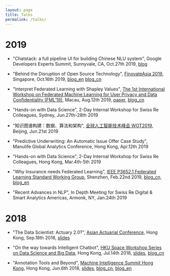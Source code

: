 ```yaml
---
layout: page
title: Talks
permalink: /talks/
---
```


# 2019
* "Chatstack: a full pipeline UI for building Chinese NLU system", Google Developers Experts Summit, Sunnyvale, CA, Oct.27th 2019, [blog](http://crownpku.com/2019/08/16/Chatstack-%E6%90%AD%E5%BB%BA%E4%B8%AD%E6%96%87NLU%E7%9A%84%E5%85%A8%E6%B5%81%E7%A8%8B%E7%94%A8%E6%88%B7%E4%BA%A4%E4%BA%92%E7%B3%BB%E7%BB%9F.html)

* "Behind the Disruption of Open Source Technology", [FinovateAsia 2019](https://finance.knect365.com/finovateasia/), Singapore, Oct.16th 2019, [blog_en](http://www.crownpku.com/2019/09/20/Behind-the-Disruption-of-Open-Source-Technology.html) [blog_cn](http://www.crownpku.com/2019/08/08/%E5%BC%80%E6%BA%90%E6%8A%80%E6%9C%AF%E5%B8%A6%E6%9D%A5%E7%9A%84%E8%A1%8C%E4%B8%9A%E6%90%85%E5%B1%80%E8%80%85.html)

* "Interpret Federated Learning with Shapley Values", [The 1st International Workshop on Federated Machine Learning for User Privacy and Data Confidentiality (FML’19)](http://fml2019.algorithmic-crowdsourcing.com/), Macau, Aug.12th 2019, [paper](https://arxiv.org/abs/1905.04519), [blog_cn](http://www.crownpku.com/2019/05/18/%E7%94%A8Shapley%E5%80%BC%E8%A7%A3%E9%87%8A%E8%81%94%E9%82%A6%E5%AD%A6%E4%B9%A0%E6%A8%A1%E5%9E%8B.html)

* "Hands-on with Data Science", 2-Day Internal Workshop for Swiss Re Colleagues, Sydney, Jun.27th-28th 2019

* "知识图谱构建：数据、算法和架构", [全球人工智能技术峰会 WOT2019](http://wot.51cto.com/act/wot2019/ai), Beijing, Jun.21st 2019

* "Predictive Underwriting: An Automatic Issue Offer Case Study", Manulife Global Analytics Conference, Hong Kong, Apr.12th 2019

* "Hands-on with Data Science", 2-Day Internal Workshop for Swiss Re Colleagues, Hong Kong, Mar.4th-5th 2019

* "Why Insurance needs Federated Learning", [IEEE P3652.1 Federated Learning Standard Working Group](https://sagroups.ieee.org/3652-1/), Shenzhen, Feb.22nd 2019, [blog_cn](http://www.crownpku.com/2019/01/04/%E4%B8%BA%E4%BB%80%E4%B9%88%E4%BF%9D%E9%99%A9%E8%A1%8C%E4%B8%9A%E9%9C%80%E8%A6%81%E8%81%94%E9%82%A6%E5%AD%A6%E4%B9%A0.html), [blog_en](http://www.crownpku.com/2019/01/05/Why-Insurance-needs-Federated-Learning.html)

* "Recent Advances in NLP", In Depth Meeting for Swiss Re Digital & Smart Analytics Americas, Armonk, NY, Jan.24th 2019


# 2018
* "The Data Scientist: Actuary 2.0?", [Asian Actuarial Conference](http://www.aachk2018.org/index/programme), Hong Kong, Sep.18th 2018, [slides](https://github.com/crownpku/crownpku.github.io/raw/master/slides/201809_Data_Scientist_Actuary_AAC2018.pdf)


* "On the way towards Intelligent Chatbot", [HKU Space Workshop Series on Data Science and Big Data](https://www.hkuspace.hku.hk/prog/workshop-series-on-data-science-and-big-data), Hong Kong, Jul.14th 2018, [slides](https://github.com/crownpku/crownpku.github.io/raw/master/slides/201807_%20On_the_way_towards_intelligent_chatbot.pdf), [blog_cn](http://www.crownpku.com//2017/09/27/%E6%B5%85%E8%B0%88%E5%9E%82%E7%9B%B4%E9%A2%86%E5%9F%9F%E7%9A%84chatbot.html)


* "Annotation Tools and Beyond", [Machine Intelligence Summit Hong Kong](https://www.re-work.co/events/machine-intelligence-summit-hong-kong-2018), Hong Kong, Jun.6th 2018, [slides](https://github.com/crownpku/crownpku.github.io/raw/master/slides/201806_Guan_Annotation_Tools_and_Beyond.pdf), [blog_cn](http://www.crownpku.com/2017/11/09/%E6%9E%84%E6%83%B3-%E4%B8%AD%E6%96%87%E6%96%87%E6%9C%AC%E6%A0%87%E6%B3%A8%E5%B7%A5%E5%85%B7.html), [blog_en](http://www.crownpku.com//2018/03/15/Annotation-Tools-and-Beyond.html)
